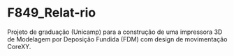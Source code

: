# F849_Relat-rio
Projeto de graduação (Unicamp) para a construção de uma impressora 3D de Modelagem por Deposição Fundida (FDM) com design de movimentação CoreXY.
